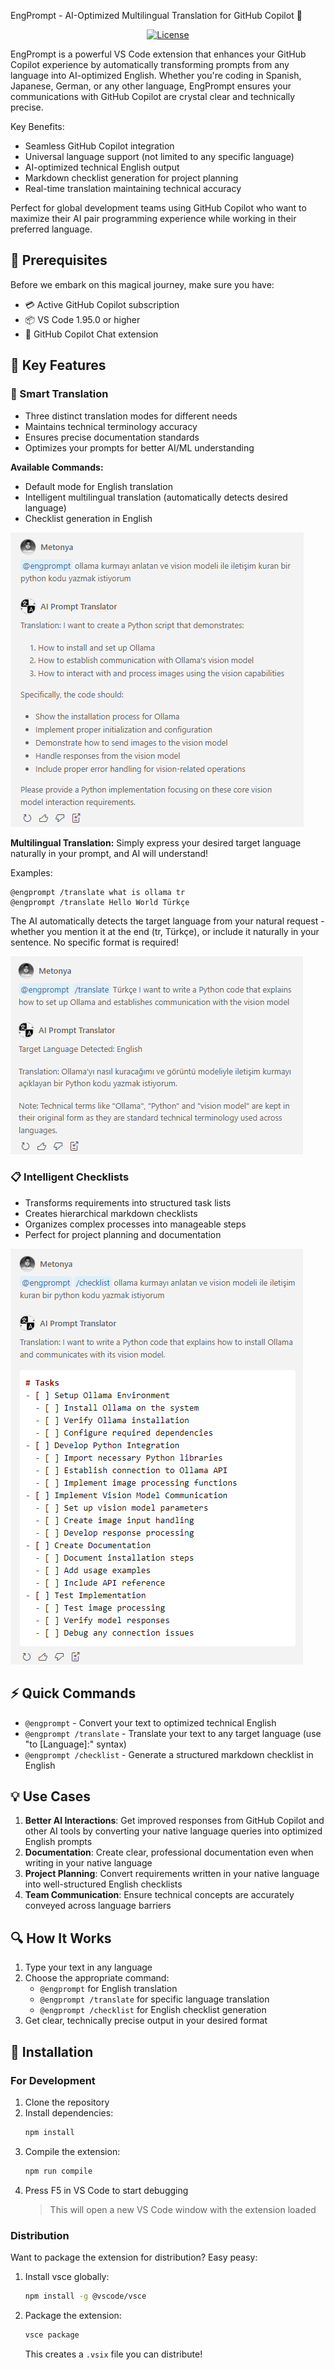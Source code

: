EngPrompt - AI-Optimized Multilingual Translation for GitHub Copilot 🚀

<div align="center">

[![License](https://img.shields.io/badge/License-MIT-green.svg)](https://opensource.org/licenses/MIT)

</div>

EngPrompt is a powerful VS Code extension that enhances your GitHub Copilot experience by automatically transforming prompts from any language into AI-optimized English. Whether you're coding in Spanish, Japanese, German, or any other language, EngPrompt ensures your communications with GitHub Copilot are crystal clear and technically precise.

Key Benefits:
- Seamless GitHub Copilot integration
- Universal language support (not limited to any specific language)
- AI-optimized technical English output
- Markdown checklist generation for project planning
- Real-time translation maintaining technical accuracy

Perfect for global development teams using GitHub Copilot who want to maximize their AI pair programming experience while working in their preferred language.

## 🎯 Prerequisites

Before we embark on this magical journey, make sure you have:

- 💳 Active GitHub Copilot subscription
- 📦 VS Code 1.95.0 or higher
- 🤖 GitHub Copilot Chat extension

## 🌟 Key Features

### 🔄 Smart Translation
- Three distinct translation modes for different needs
- Maintains technical terminology accuracy
- Ensures precise documentation standards
- Optimizes your prompts for better AI/ML understanding

**Available Commands:**
- Default mode for English translation
- Intelligent multilingual translation (automatically detects desired language)
- Checklist generation in English

![Engprompt Demo](https://raw.githubusercontent.com/Metonya/engprompt/main/images/engprompt.png)

**Multilingual Translation:**
Simply express your desired target language naturally in your prompt, and AI will understand!

Examples:
```
@engprompt /translate what is ollama tr
@engprompt /translate Hello World Türkçe
```

The AI automatically detects the target language from your natural request - whether you mention it at the end (tr, Türkçe),
or include it naturally in your sentence. No specific format is required!

![Translation Demo](https://raw.githubusercontent.com/Metonya/engprompt/main/images/translate.png)

### 📋 Intelligent Checklists
- Transforms requirements into structured task lists
- Creates hierarchical markdown checklists
- Organizes complex processes into manageable steps
- Perfect for project planning and documentation

![Checklist Demo](https://raw.githubusercontent.com/Metonya/engprompt/main/images/checklist.png)

## ⚡ Quick Commands

- `@engprompt` - Convert your text to optimized technical English
- `@engprompt /translate` - Translate your text to any target language (use "to [Language]:" syntax)
- `@engprompt /checklist` - Generate a structured markdown checklist in English

## 💡 Use Cases

1. **Better AI Interactions**: Get improved responses from GitHub Copilot and other AI tools by converting your native language queries into optimized English prompts
2. **Documentation**: Create clear, professional documentation even when writing in your native language
3. **Project Planning**: Convert requirements written in your native language into well-structured English checklists
4. **Team Communication**: Ensure technical concepts are accurately conveyed across language barriers

## 🔍 How It Works

1. Type your text in any language
2. Choose the appropriate command:
   - `@engprompt` for English translation
   - `@engprompt /translate` for specific language translation
   - `@engprompt /checklist` for English checklist generation
3. Get clear, technically precise output in your desired format

## 🚀 Installation

### For Development

1. Clone the repository
2. Install dependencies:
   ```bash
   npm install
   ```
3. Compile the extension:
   ```bash
   npm run compile
   ```
4. Press F5 in VS Code to start debugging
   > This will open a new VS Code window with the extension loaded

### Distribution

Want to package the extension for distribution? Easy peasy:

1. Install vsce globally:
   ```bash
   npm install -g @vscode/vsce
   ```
2. Package the extension:
   ```bash
   vsce package
   ```
   This creates a `.vsix` file you can distribute!
